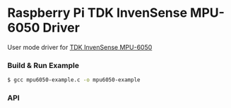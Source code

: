# Raspberry Pi TDK InvenSense MPU-6050 Driver
User mode driver for [TDK InvenSense MPU-6050]

### Build & Run Example
```bash
$ gcc mpu6050-example.c -o mpu6050-example
```
### API

[TDK InvenSense MPU-6050]: https://invensense.tdk.com/products/motion-tracking/6-axis/mpu-6050/